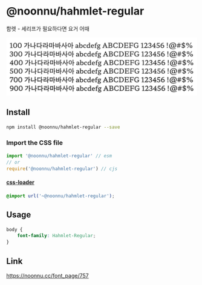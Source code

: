 # @noonnu/hahmlet-regular

함렛 - 세리프가 필요하다면 요거 어때

![example](./example.png)

## Install

```bash
npm install @noonnu/hahmlet-regular --save
```

### Import the CSS file

```js
import '@noonnu/hahmlet-regular' // esm
// or
require('@noonnu/hahmlet-regular') // cjs
```

#### [css-loader](https://github.com/webpack-contrib/css-loader)

```css
@import url('~@noonnu/hahmlet-regular');
```

## Usage

```css
body {
    font-family: Hahmlet-Regular;
}
```

## Link

https://noonnu.cc/font_page/757
